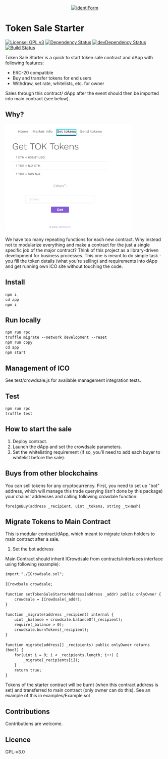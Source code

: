 <p align="center">
  <a href="https://identiform.com/">
    <img alt="identiForm" src="https://github.com/Identiform/token_sale_starter/blob/master/media/logo.png" width="683">
  </a>
</p>

# Token Sale Starter

[![License: GPL v3](https://img.shields.io/badge/License-GPL%20v3-blue.svg)](https://www.gnu.org/licenses/gpl-3.0)
[![Dependency Status](https://david-dm.org/Identiform/token_sale_starter.svg)](https://david-dm.org/Identiform/token_sale_starter)
[![devDependency Status](https://david-dm.org/Identiform/token_sale_starter/dev-status.svg)](https://david-dm.org/Identiform/token_sale_starter/?type=dev)
[![Build Status](https://travis-ci.org/Identiform/token_sale_starter.svg?branch=master)](https://travis-ci.org/Identiform/token_sale_starter)

Token Sale Starter is a quick to start token sale contract and dApp with following features:

* ERC-20 compatible
* Buy and transfer tokens for end users
* Withdraw, set rate, whitelists, etc. for owner

Sales through this contract/ dApp after the event should then be imported into main contract (see below).

## Why?

![Token Sale Strater dApp](media/dapp.png)

We have too many repeating functions for each new contract. Why instead not to modularize everything and 
make a contract for the just a single specific job of the major contract? Think of this project as a library-driven 
development for business processes. This one is meant to do simple task - you fill the token details (what you're selling) and requirements into dApp and get running own ICO site without touching the code.

## Install

```
npm i
cd app
npm i
```

## Run locally

```
npm run rpc
truffle migrate --network development --reset
npm run copy
cd app
npm start
```

## Management of ICO

See test/crowdsale.js for available management integration tests.

## Test

```
npm run rpc
truffle test
```

## How to start the sale

1. Deploy contract.
2. Launch the dApp and set the crowdsale parameters.
3. Set the whitelisting requirement (if so, you'll need to add each buyer to whitelist before the sale).

## Buys from other blockchains

You can sell tokens for any cryptocurrency. First, you need to set up "bot" address, which will manage this trade 
querying (isn't done by this package) your chains' addresses and calling following crowdale function:

```
foreignBuy(address _recipient, uint _tokens, string _txHash)
```

## Migrate Tokens to  Main Contract

This is modular contract/dApp, which meant to migrate token holders to main contract after a sale.

1. Set the bot address

Main Contract should inherit ICrowdsale from contracts/interfaces interface using following (example):

```
import "./ICrowdsale.sol";

ICrowdsale crowdsale;

function setTokenSaleStarterAddress(address _addr) public onlyOwner {
    crowdsale = ICrowdsale(_addr);
}

function _migrate(address _recipient) internal {
    uint _balance = crowdsale.balanceOf(_recipient);
    require(_balance > 0);
    crowdsale.burnTokens(_recipient);
}

function migrate(address[] _recipients) public onlyOwner returns (bool) {
    for(uint i = 0; i < _recipients.length; i++) {
        _migrate(_recipients[i]);
    }
    return true;
}
```

Tokens of the starter contract will be burnt (when this contract address is set) and transferred to main contract (only owner can do this). See an example of this in examples/Example.sol

## Contributions

Contributions are welcome.

## Licence

GPL-v3.0
